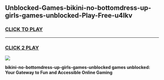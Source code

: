 
## Unblocked-Games-bikini-no-bottomdress-up-girls-games-unblocked-Play-Free-u4lkv
<h3>
<a href="https://premium76.site?title=bikini-no-bottomdress-up-girls-games-unblocked&ref=22A">CLICK TO PLAY</a></h3>
<hr>

<h3>
<a href="https://premium76.site?title=bikini-no-bottomdress-up-girls-games-unblocked&ref=22A">CLICK 2 PLAY</a>
  
</h3>

<a href="https://premium76.site?title=bikini-no-bottomdress-up-girls-games-unblocked&ref=22A"><img src="https://clearcache.store/games.png"></a>


**bikini-no-bottomdress-up-girls-games-unblocked games unblocked: Your Gateway to Fun and Accessible Online Gaming**
